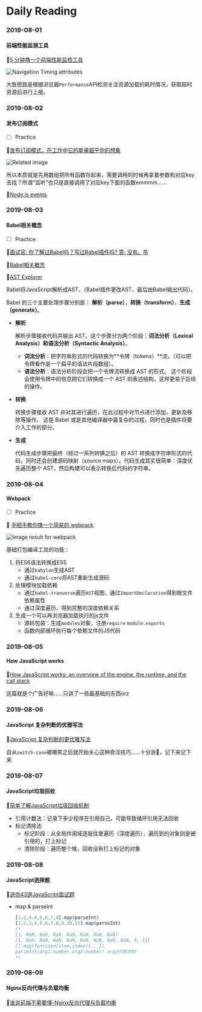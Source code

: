 # Daily Reading

### 2019-08-01

#### 前端性能监测工具

:link:[5 分钟撸一个前端性能监控工具](https://juejin.im/post/5b7a50c0e51d4538af60d995)

![Navigation Timing attributes](https://user-gold-cdn.xitu.io/2018/8/20/16555cb56942d42b?imageView2/0/w/1280/h/960/format/webp/ignore-error/1)

大致思路是根据浏览器`Performance`API检测关注资源加载的耗时情况，获取超时资源后进行上报。

### 2019-08-02

#### 发布订阅模式

- [ ] Practice

:link:[发布订阅模式，在工作中它的能量超乎你的想象](https://juejin.im/post/5b125ad3e51d450688133f22)

![Related image](https://realtimeapi.io/wp-content/uploads/2017/09/pubsub-1.png)

所以本质就是先用数组把所有函数存起来，需要调用的时候再拿着参数和对应key去找？所谓“监听”也只是直接调用了对应key下面的函数emmmm……

:bookmark_tabs:[Node.js events](https://github.com/nodejs/node/blob/698d479aff2a71267a13ba1f3fda390221ea591e/doc/api/events.md)

### 2019-08-03

#### Babel相关概念

- [ ] Practice

:link:[面试官: 你了解过Babel吗？写过Babel插件吗? 答: 没有。卒](https://juejin.im/post/5a9315e46fb9a0633a711f25) 

:link:[Babel相关概念](https://github.com/jamiebuilds/babel-handbook/blob/master/translations/zh-Hans/plugin-handbook.md)

:link:[AST Explorer](https://astexplorer.net/)

Babel将JavaScript解析成AST，（Babel插件更改AST，最后由Babel输出代码）。

Babel 的三个主要处理步骤分别是： **解析（parse）**，**转换（transform）**，**生成（generate）**。

* **解析**

  解析步骤接收代码并输出 AST。这个步骤分为两个阶段：**词法分析（Lexical Analysis）**和**语法分析（Syntactic Analysis）**。

  * **词法分析**：把字符串形式的代码转换为**令牌（tokens）**流，（可以把令牌看作是一个扁平的语法片段数组）。
  * **语法分析**：语法分析阶段会把一个令牌流转换成 AST 的形式。 这个阶段会使用令牌中的信息把它们转换成一个 AST 的表述结构，这样更易于后续的操作。

* **转换**

  转换步骤接收 AST 并对其进行遍历，在此过程中对节点进行添加、更新及移除等操作。 这是 Babel 或是其他编译器中最复杂的过程，同时也是插件将要介入工作的部分。

* **生成**

  代码生成步骤把最终（经过一系列转换之后）的 AST 转换成字符串形式的代码，同时还会创建源码映射（source maps）。代码生成其实很简单：深度优先遍历整个 AST，然后构建可以表示转换后代码的字符串。

### 2019-08-04

#### Webpack

- [ ] Practice

:link: [手把手教你撸一个简易的 webpack](https://juejin.im/post/5b192afde51d45069c2efe5a) 

![Image result for webpack](https://miro.medium.com/max/1420/1*_AEYv1m43cH8a0yGrOi3mQ.png)

基础打包编译工具的功能：

1. 将ES6语法转换成ES5
   - 通过`babylon`生成AST
   - 通过`babel-core`将AST重新生成源码
2. 处理模块加载依赖
   * 通过`babel-tranverse`遍历`AST`视图，通过`ImportDeclaration`得到根文件依赖属性
   * 通过深度遍历，得到完整的深度依赖关系
3. 生成一个可以再浏览器加载执行的js文件
   * 源码包装：生成`modules`对象，注册`require` `module.exports`
   * 函数内部循环执行每个依赖文件的JS代码

### 2019-08-05

#### How JavaScript works

:link:[How JavaScript works: an overview of the engine, the runtime, and the call stack](https://blog.sessionstack.com/how-does-javascript-actually-work-part-1-b0bacc073cf)

这篇就是个广告好嘛……只讲了一些最基础的东西orz

### 2019-08-06

#### JavaScript 复杂判断的优雅写法

:link:[JavaScript 复杂判断的更优雅写法](https://juejin.im/post/5bdfef86e51d453bf8051bf8)

自从`switch-case`被嘲笑之后就开始关心这种奇淫技巧……十分涨:cheese:，记下来记下来

### 2019-08-07

#### JavaScript垃圾回收

:link:[简单了解JavaScript垃圾回收机制](https://juejin.im/post/5a6b3fcaf265da3e2c385375)

* 引用计数法：记录下多少程序在引用自己，可能导致循环引用无法回收
* 标记清除法
  * 标记阶段：从全局作用域逐层往里遍历（深度遍历），遍历到的对象则是被引用的，打上标记
  * 清除阶段：遍历整个堆，回收没有打上标记的对象

### 2019-08-08

#### JavaScript选择题

:link:[送你43道JavaScript面试题](https://mp.weixin.qq.com/s/E4HgxyagrU1pn0lp-ba6vg)

* map & parseInt

  ```js
  [1,2,3,4,5,6,7,8].map(parseInt)
  [1,2,3,4,5,6,7,8,9,10,11].map(parseInt)
  /*
  [1, NaN, NaN, NaN, NaN, NaN, NaN, NaN]
  [1, NaN, NaN, NaN, NaN, NaN, NaN, NaN, NaN, 9, 11]
  [].map(function(item,index){...})
  parseInt(arg1:number,arg2:number) arg2代表进制
  */
  ```

### 2019-08-09

#### Nginx反向代理与负载均衡

:link:[谁说前端不需要懂-Nginx反向代理与负载均衡](https://juejin.im/post/5b01336af265da0b8a67e5c9)

